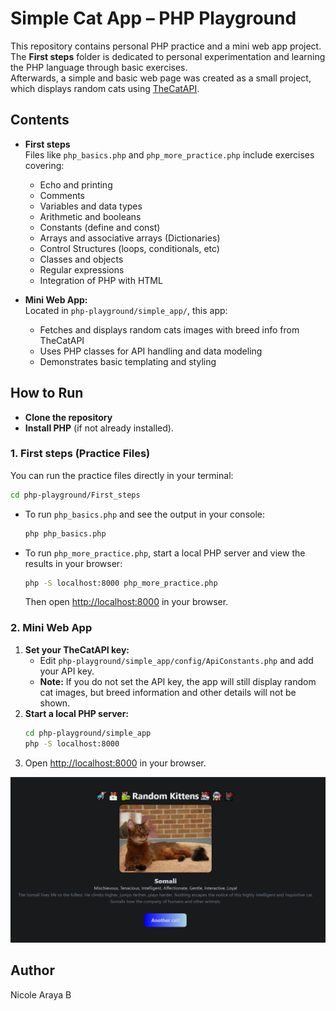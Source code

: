 # Simple Cat App – PHP Playground

This repository contains personal PHP practice and a mini web app project.  
The **First steps** folder is dedicated to personal experimentation and learning the PHP language through basic exercises.  
Afterwards, a simple and basic web page was created as a small project, which displays random cats using [TheCatAPI](https://thecatapi.com/).

## Contents

- **First steps**  
  Files like `php_basics.php` and `php_more_practice.php` include exercises covering:
  - Echo and printing
  - Comments
  - Variables and data types
  - Arithmetic and booleans
  - Constants (define and const)
  - Arrays and associative arrays (Dictionaries)
  - Control Structures (loops, conditionals, etc)
  - Classes and objects
  - Regular expressions
  - Integration of PHP with HTML

- **Mini Web App:**  
  Located in `php-playground/simple_app/`, this app:
  - Fetches and displays random cats images with breed info from TheCatAPI
  - Uses PHP classes for API handling and data modeling
  - Demonstrates basic templating and styling

## How to Run

- **Clone the repository**
- **Install PHP** (if not already installed).

### 1. First steps (Practice Files)

You can run the practice files directly in your terminal:

  ```bash
  cd php-playground/First_steps
  ```
  
- To run `php_basics.php` and see the output in your console:
  ```bash
  php php_basics.php
  ```

- To run `php_more_practice.php`, start a local PHP server and view the results in your browser:
  ```bash
  php -S localhost:8000 php_more_practice.php
  ```
  Then open [http://localhost:8000](http://localhost:8000) in your browser.

### 2. Mini Web App

1. **Set your TheCatAPI key:**
   - Edit `php-playground/simple_app/config/ApiConstants.php` and add your API key.
   - **Note:** If you do not set the API key, the app will still display random cat images, but breed information and other details will not be shown.
2. **Start a local PHP server:**
   ```bash
   cd php-playground/simple_app
   php -S localhost:8000
   ```
3. Open [http://localhost:8000](http://localhost:8000) in your browser.

![App Screenshot](./page.png)

## Author
Nicole Araya B
